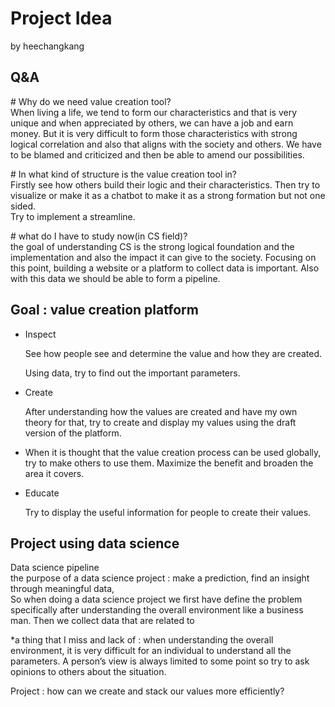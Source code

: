 # Project Idea

by heechangkang

## Q&A

\# Why do we need value creation tool?  
When living a life, we tend to form our characteristics and that is very unique
and when appreciated by others, we can have a job and earn money. But it is very
difficult to form those characteristics with strong logical correlation and also
that aligns with the society and others. We have to be blamed and criticized and
then be able to amend our possibilities.

\# In what kind of structure is the value creation tool in?  
Firstly see how others build their logic and their characteristics. Then try to
visualize or make it as a chatbot to make it as a strong formation but not one
sided.  
Try to implement a streamline.

\# what do I have to study now(in CS field)?  
the goal of understanding CS is the strong logical foundation and the
implementation and also the impact it can give to the society. Focusing on this
point, building a website or a platform to collect data is important. Also with
this data we should be able to form a pipeline.

## Goal : value creation platform

-   Inspect

    See how people see and determine the value and how they are created.

    Using data, try to find out the important parameters.

-   Create

    After understanding how the values are created and have my own theory for
    that, try to create and display my values using the draft version of the
    platform.

-   When it is thought that the value creation process can be used globally, try
    to make others to use them. Maximize the benefit and broaden the area it
    covers.

-   Educate

    Try to display the useful information for people to create their values.

## Project using data science

Data science pipeline  
the purpose of a data science project : make a prediction, find an insight
through meaningful data,  
So when doing a data science project we first have define the problem
specifically after understanding the overall environment like a business man.
Then we collect data that are related to

\*a thing that I miss and lack of : when understanding the overall environment,
it is very difficult for an individual to understand all the parameters. A
person’s view is always limited to some point so try to ask opinions to others
about the situation.

Project : how can we create and stack our values more efficiently?
